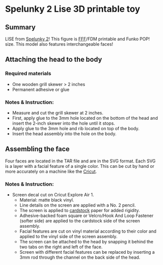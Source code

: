 # Spelunky 2 Lise 3D printable toy

## Summary

LISE from [Spelunky 2](https://store.steampowered.com/app/418530/Spelunky_2/)! This figure is [FFF](https://en.wikipedia.org/wiki/Fused_filament_fabrication)/FDM printable and Funko POP! size. This model also features interchangeable faces!

## Attaching the head to the body

### Required materials

- One wooden grill skewer > 2 inches
- Permanent adhesive or glue

### Notes & Instruction:

- Measure and cut the grill skewer at 2 inches.
- First, apply glue to the 3mm hole located on the bottom of the head and insert the 2-inch skewer into the hole until it stops.
- Apply glue to the 3mm hole and rib located on top of the body.
- Insert the head assembly into the hole on the body.

## Assembling the face

Four faces are located in the TAR file and are in the SVG format. Each SVG is a layer with a facial feature of a single color. This can be cut by hand or more accurately on a machine like the [Cricut](https://cricut.com/en_us).

### Notes & Instruction:

- Screen decal cut on Cricut Explore Air 1.
	+ Material: matte black vinyl.
	+ Line details on the screen are applied with a No. 2 pencil.
	+ The screen is applied to [cardstock](https://en.wikipedia.org/wiki/Card_stock) paper for added rigidity.
	+ Adhesive-backed foam square or Velcro/Hook And Loop Fastener (softer side) are applied to the cardstock side of the screen assembly.
	+ Facial features are cut on vinyl material according to their color and applied to the vinyl side of the screen assembly.
	+ The screen can be attached to the head by snapping it behind the two tabs on the right and left of the face.
	+ Screen with different facial features can be replaced by inserting a 3mm rod through the channel on the back side of the head.